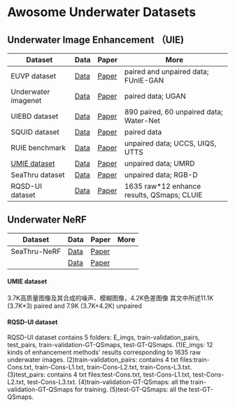 Awosome Underwater Datasets
============================
Underwater Image Enhancement （UIE)
----------------------------
|Dataset|Data|Paper|More|
| --- | --- | --- | --- |
|EUVP dataset|[Data](http://irvlab.cs.umn.edu/resources/euvp-dataset)|[Paper](https://arxiv.org/abs/1903.09766)|paired and unpaired data; FUnIE-GAN|
|Underwater imagenet|[Data](http://irvlab.cs.umn.edu/resources/)|[Paper](https://ieeexplore.ieee.org/document/8460552)|paired data; UGAN|
|UIEBD dataset|[Data](https://li-chongyi.github.io/proj_benchmark.html)|[Paper](https://arxiv.org/abs/1901.05495)|890 paired, 60 unpaired data; Water-Net|
|SQUID dataset|[Data](http://csms.haifa.ac.il/profiles/tTreibitz/datasets/ambient_forwardlooking/index.html)|[Paper](https://arxiv.org/abs/1811.01343)|paired data|
|RUIE benchmark|[Data](https://github.com/dlut-dimt/Realworld-Underwater-Image-Enhancement-RUIE-Benchmark)|[Paper](https://arxiv.org/abs/1901.05320)|unpaired data; UCCS, UIQS, UTTS|
|[UMIE dataset](#UMIE-dataset)|[Data](https://github.com/Idea89560041/UMIE)|[Paper](https://ieeexplore.ieee.org/document/10275315)|unpaired data; UMRD|
|SeaThru dataset|[Data](https://www.kaggle.com/datasets/colorlabeilat/seathru-dataset?resource=download)|[Paper](https://openaccess.thecvf.com/content_CVPR_2019/papers/Akkaynak_Sea-Thru_A_Method_for_Removing_Water_From_Underwater_Images_CVPR_2019_paper.pdf)|unpaired data; RGB-D|
|RQSD-UI dataset|[Data](https://justwj.github.io/CLUIE-Net.html/)|[Paper](https://justwj.github.io/CLUIE-Net.html/)|1635 raw*12 enhance results, QSmaps; CLUIE|

Underwater NeRF
----------------------------
|Dataset|Data|Paper|More|
| --- | --- | --- | --- |
|SeaThru-NeRF|[Data](https://sea-thru-nerf.github.io/)|[Paper](https://arxiv.org/pdf/2304.07743.pdf)||
||[Data]()|[Paper]()||

#### UMIE dataset
3.7K高质量图像及其合成的噪声、模糊图像，4.2K色差图像
其文中所述11.1K (3.7K*3) paired and 7.9K (3.7K+4.2K) unpaired
#### RQSD-UI dataset
RQSD-UI dataset contains 5 folders: E_imgs, train-validation_pairs, test_pairs, train-validation-GT-QSmaps, test-GT-QSmaps.
(1)E_imgs: 12 kinds of enhancement methods' results corresponding to 1635 raw underwater images.
(2)train-validation_pairs: contains 4 txt files:train-Cons.txt, train-Cons-L1.txt, train-Cons-L2.txt, train-Cons-L3.txt.
(3)test_pairs: contains 4 txt files:test-Cons.txt, test-Cons-L1.txt, test-Cons-L2.txt, test-Cons-L3.txt.
(4)train-validation-GT-QSmaps: all the train-validation-GT-QSmaps for training.
(5)test-GT-QSmaps: all the test-GT-QSmaps.
